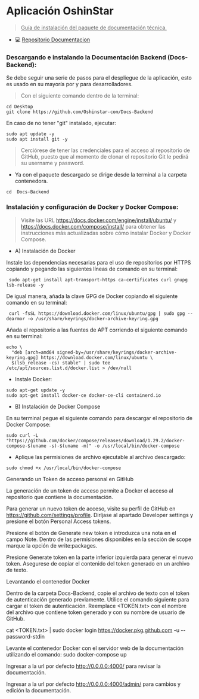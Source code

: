 <h1> Aplicación OshinStar </h1>

> <u> Guía de instalación del paquete de documentación técnica. </u>

 - 💻  [Repositorio Documentacion](https://github.com/Oshinstar-com/Docs-Backend)


### Descargando e instalando la Documentación Backend (Docs-Backend):

Se debe seguir una serie de pasos para el despliegue de la aplicación, esto es usado en su mayoría por y para desarrolladores.


> Con el siguiente comando dentro de la terminal:

```
cd Desktop
git clone https://github.com/Oshinstar-com/Docs-Backend
```

En caso de no tener "git" instalado, ejecutar:

```
sudo apt update -y
sudo apt install git -y
```




> Cerciórese de tener las credenciales para el acceso al repositorio de GitHub, puesto que al momento de clonar el repositorio Git le pedirá su username y password. 



- Ya con el paquete descargado se dirige desde la terminal a la carpeta contenedora.

```
cd  Docs-Backend
```

### Instalación y configuración de Docker y Docker Compose:

> Visite las URL https://docs.docker.com/engine/install/ubuntu/ y https://docs.docker.com/compose/install/ para obtener las instrucciones más actualizadas sobre cómo instalar Docker y Docker Compose.   

 - A) Instalación de Docker

Instale las dependencias necesarias para el uso de repositorios por HTTPS copiando y pegando las siguientes líneas de comando en su terminal:
```
 sudo apt-get install apt-transport-https ca-certificates curl gnupg lsb-release -y
 ```

De igual manera, añada la clave GPG de Docker copiando el siguiente comando en su terminal:  
```
 curl -fsSL https://download.docker.com/linux/ubuntu/gpg | sudo gpg --dearmor -o /usr/share/keyrings/docker-archive-keyring.gpg
```
Añada el repositorio a las fuentes de APT corriendo el siguiente comando en su terminal:
```
echo \
  "deb [arch=amd64 signed-by=/usr/share/keyrings/docker-archive-keyring.gpg] https://download.docker.com/linux/ubuntu \
  $(lsb_release -cs) stable" | sudo tee /etc/apt/sources.list.d/docker.list > /dev/null
```
- Instale Docker:
```
sudo apt-get update -y
sudo apt-get install docker-ce docker-ce-cli containerd.io
```
- B) Instalación de Docker Compose

En su terminal pegue el siguiente comando para descargar el repositorio de Docker Compose:
```
sudo curl -L "https://github.com/docker/compose/releases/download/1.29.2/docker-compose-$(uname -s)-$(uname -m)" -o /usr/local/bin/docker-compose
```
- Aplique las permisiones de archivo ejecutable al archivo descargado:
```
sudo chmod +x /usr/local/bin/docker-compose

```

Generando un Token de acceso personal en GitHub

La generación de un token de acceso permite a Docker el acceso al repositorio que contiene la documentación. 

Para generar un nuevo token de acceso, visite su perfil de GitHub en   https://github.com/settings/profile. Diríjase al apartado Developer settings y presione el botón Personal Access tokens.



Presione el botón de Generate new token e introduzca una nota en el campo Note. Dentro de las permisiones disponibles en la sección de scope marque la opción de write:packages. 



Presione Generate token en la parte inferior izquierda para generar el nuevo token. Asegurese de copiar el contenido del token generado en un archivo de texto. 

Levantando el contenedor Docker

Dentro de la carpeta Docs-Backend, copie el archivo de texto con el token de autenticación generado previamente.
Utilice el comando siguiente para cargar el token de autenticación. Reemplace <TOKEN.txt> con el nombre del archivo que contiene token generado y <USERNAME> con su nombre de usuario de GitHub.

cat <TOKEN.txt> | sudo docker login https://docker.pkg.github.com -u <USERNAME> --password-stdin

Levante el contenedor Docker con el servidor web de la documentación utilizando el comando:
sudo docker-compose up











Ingresar a la url por defecto http://0.0.0.0:4000/ para revisar la documentación.

Ingresar a la url por defecto http://0.0.0.0:4000/admin/ para cambios y edición la documentación.


